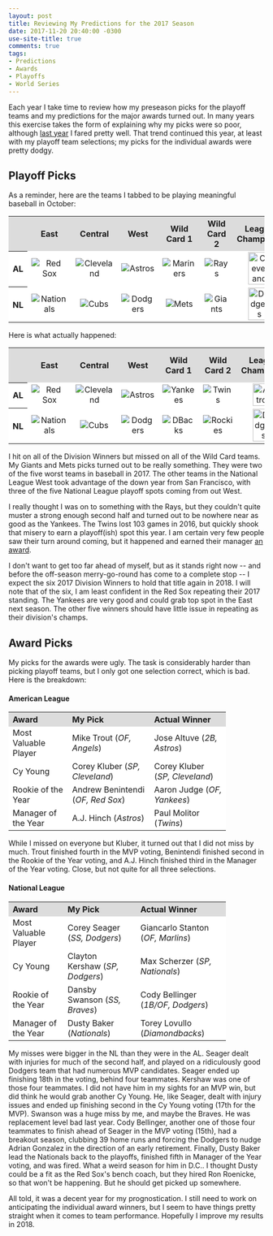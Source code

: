 ```yaml
---
layout: post
title: Reviewing My Predictions for the 2017 Season
date: 2017-11-20 20:40:00 -0300
use-site-title: true
comments: true
tags:
- Predictions
- Awards
- Playoffs
- World Series
---
```


Each year I take time to review how my preseason picks for the playoff teams and my predictions for the major awards turned out. In many
years this exercise takes the form of explaining why my picks were so poor, although <a href = "https://christopherteeter.wordpress.com/2016/12/14/season-in-review-2016-picks-predictions-mlb-still-can-sort-of-predict-baseball/" target = "_blank">last year</a>
I fared pretty well. That trend continued this year, at least with my playoff team selections; my picks for the individual awards were pretty dodgy.

## Playoff Picks

As a reminder, here are the teams I tabbed to be playing meaningful baseball in October:

<table style="width:100%" align="center">
	<tr>
		<th style="text-align:center" bgcolor="gainsboro"> </th>
		<th style="text-align:center" bgcolor="gainsboro">East</th>
		<th style="text-align:center" bgcolor="gainsboro">Central</th>
		<th style="text-align:center" bgcolor="gainsboro">West</th>
		<th style="text-align:center" bgcolor="gainsboro">Wild Card 1</th>
		<th style="text-align:center" bgcolor="gainsboro">Wild Card 2</th>
		<th style="text-align:center" bgcolor="gainsboro">League Champions</th>
		<th style="text-align:center" bgcolor="gainsboro">World Series Champion</th>
	</tr>
	<tr>
		<th bgcolor="white">AL</th>
		<td style="text-align:center" bgcolor="white"><img src="{{site.url}}/img/logos/RedSox.png" alt="Red Sox"></td>
		<td style="text-align:center" bgcolor="white"><img src="{{site.url}}/img/logos/Indians.png" alt="Cleveland"></td>
		<td style="text-align:center" bgcolor="white"><img src="{{site.url}}/img/logos/Astros.png" alt="Astros"></td>
		<td style="text-align:center" bgcolor="white"><img src="{{site.url}}/img/logos/Mariners.png" alt="Mariners"></td>
		<td style="text-align:center" bgcolor="white"><img src="{{site.url}}/img/logos/Rays.png" alt="Rays"></td>
		<td style="text-align:center" bgcolor="white"><img src="{{site.url}}/img/logos/Indians.png" alt="Cleveland" width="70%"></td>
		<td style="text-align:center" rowspan="2" bgcolor="white"><img src="{{site.url}}/img/logos/Indians.png" alt="Cleveland"></td>
	</tr>
	<tr>
		<th bgcolor="white">NL</th>
		<td style="text-align:center" bgcolor="white"><img src="{{site.url}}/img/logos/Nationals.png" alt="Nationals"></td>
		<td style="text-align:center" bgcolor="white"><img src="{{site.url}}/img/logos/Cubs.png" alt="Cubs"></td>
		<td style="text-align:center" bgcolor="white"><img src="{{site.url}}/img/logos/Dodgers.png" alt="Dodgers"></td>
		<td style="text-align:center" bgcolor="white"><img src="{{site.url}}/img/logos/Mets.png" alt="Mets"></td>
		<td style="text-align:center" bgcolor="white"><img src="{{site.url}}/img/logos/Giants.png" alt="Giants"></td>
		<td style="text-align:center" bgcolor="white"><img src="{{site.url}}/img/logos/Dodgers.png" alt="Dodgers" width="70%"></td>
	</tr>
</table>

Here is what actually happened:

<table style="width:100%" align="center">
	<tr>
		<th style="text-align:center" bgcolor="gainsboro"> </th>
		<th style="text-align:center" bgcolor="gainsboro">East</th>
		<th style="text-align:center" bgcolor="gainsboro">Central</th>
		<th style="text-align:center" bgcolor="gainsboro">West</th>
		<th style="text-align:center" bgcolor="gainsboro">Wild Card 1</th>
		<th style="text-align:center" bgcolor="gainsboro">Wild Card 2</th>
		<th style="text-align:center" bgcolor="gainsboro">League Champions</th>
		<th style="text-align:center" bgcolor="gainsboro">World Series Champion</th>
	</tr>
	<tr>
		<th bgcolor="white">AL</th>
		<td style="text-align:center" bgcolor="white"><img src="{{site.url}}/img/logos/RedSox.png" alt="Red Sox"></td>
		<td style="text-align:center" bgcolor="white"><img src="{{site.url}}/img/logos/Indians.png" alt="Cleveland"></td>
		<td style="text-align:center" bgcolor="white"><img src="{{site.url}}/img/logos/Astros.png" alt="Astros"></td>
		<td style="text-align:center" bgcolor="white"><img src="{{site.url}}/img/logos/Yankees.png" alt="Yankees"></td>
		<td style="text-align:center" bgcolor="white"><img src="{{site.url}}/img/logos/Twins.png" alt="Twins"></td>
		<td style="text-align:center" bgcolor="white"><img src="{{site.url}}/img/logos/Astros.png" alt="Astros" width="70%"></td>
		<td style="text-align:center" rowspan="2" bgcolor="white"><img src="{{site.url}}/img/logos/Astros.png" alt="Astros"></td>
	</tr>
	<tr>
		<th bgcolor="white">NL</th>
		<td style="text-align:center" bgcolor="white"><img src="{{site.url}}/img/logos/Nationals.png" alt="Nationals"></td>
		<td style="text-align:center" bgcolor="white"><img src="{{site.url}}/img/logos/Cubs.png" alt="Cubs"></td>
		<td style="text-align:center" bgcolor="white"><img src="{{site.url}}/img/logos/Dodgers.png" alt="Dodgers"></td>
		<td style="text-align:center" bgcolor="white"><img src="{{site.url}}/img/logos/Diamondbacks.png" alt="DBacks"></td>
		<td style="text-align:center" bgcolor="white"><img src="{{site.url}}/img/logos/Rockies.png" alt="Rockies"></td>
		<td style="text-align:center" bgcolor="white"><img src="{{site.url}}/img/logos/Dodgers.png" alt="Dodgers" width="70%"></td>
	</tr>
</table>

I hit on all of the Division Winners but missed on all of the Wild Card teams. My Giants and Mets picks turned out to be really something.
They were two of the five worst teams in baseball in 2017. The other teams in the National League West took advantage of the down year from
San Francisco, with three of the five National League playoff spots coming from out West. 

I really thought I was on to something with the Rays, but they couldn't quite muster a strong enough second half and turned out to be nowhere near as good as the Yankees. 
The Twins lost 103 games in 2016, but quickly shook that misery to earn a playoff(ish) spot this year. I am certain very few people saw their turn around 
coming, but it happened and earned their manager <a href = "http://www.cteeter.ca/blog/2017-11-17-ibwaa-awards-ballot-2017/" target = "_blank"> an award</a>.

I don't want to get too far ahead of myself, but as it stands right now -- and before the off-season merry-go-round has come to a complete stop -- I expect the six 2017 Division Winners to
hold that title again in 2018. I will note that of the six, I am least confident in the Red Sox repeating their 2017 standing. The Yankees are very good and could grab
top spot in the East next season. The other five winners should have little issue in repeating as their division's champs.

## Award Picks

My picks for the awards were ugly. The task is considerably harder than picking playoff teams, but I only got one
selection correct, which is bad. Here is the breakdown:

#### American League

<table style="width:85%" align="center">
	<tr>
		<th style="text-align:left" bgcolor="gainsboro">Award</th>
		<th style="text-align:left" bgcolor="gainsboro">My Pick</th>
		<th style="text-align:left" bgcolor="gainsboro">Actual Winner</th>
	</tr>
	<tr>
		<td style="text-align:left" bgcolor="white">Most Valuable Player</td>
		<td style="text-align:left" bgcolor="white">Mike Trout (<em>OF, Angels</em>)</td>
		<td style="text-align:left" bgcolor="white">Jose Altuve (<em>2B, Astros</em>)</td>
	</tr>
	<tr>
		<td style="text-align:left" bgcolor="white">Cy Young</td>
		<td style="text-align:left" bgcolor="white">Corey Kluber (<em>SP, Cleveland</em>)</td>
		<td style="text-align:left" bgcolor="white">Corey Kluber (<em>SP, Cleveland</em>)</td>
	</tr>
	<tr>
		<td style="text-align:left" bgcolor="white">Rookie of the Year</td>
		<td style="text-align:left" bgcolor="white">Andrew Benintendi (<em>OF, Red Sox</em>)</td>
		<td style="text-align:left" bgcolor="white">Aaron Judge (<em>OF, Yankees</em>)</td>
	</tr>
	<tr>
		<td style="text-align:left" bgcolor="white">Manager of the Year</td>
		<td style="text-align:left" bgcolor="white">A.J. Hinch (<em>Astros</em>)</td>
		<td style="text-align:left" bgcolor="white">Paul Molitor (<em>Twins</em>)</td>
	</tr>
</table>

While I missed on everyone but Kluber, it turned out that I did not miss by much. Trout finished fourth in the MVP voting, Benintendi finished second
in the Rookie of the Year voting, and A.J. Hinch finished third in the Manager of the Year voting. Close, but not quite for all
three selections.

#### National League

<table style="width:85%" align="center">
	<tr>
		<th style="text-align:left" bgcolor="gainsboro">Award</th>
		<th style="text-align:left" bgcolor="gainsboro">My Pick</th>
		<th style="text-align:left" bgcolor="gainsboro">Actual Winner</th>
	</tr>
	<tr>
		<td style="text-align:left" bgcolor="white">Most Valuable Player</td>
		<td style="text-align:left" bgcolor="white">Corey Seager (<em>SS, Dodgers</em>)</td>
		<td style="text-align:left" bgcolor="white">Giancarlo Stanton (<em>OF, Marlins</em>)</td>
	</tr>
	<tr>
		<td style="text-align:left" bgcolor="white">Cy Young</td>
		<td style="text-align:left" bgcolor="white">Clayton Kershaw (<em>SP, Dodgers</em>)</td>
		<td style="text-align:left" bgcolor="white">Max Scherzer (<em>SP, Nationals</em>)</td>
	</tr>
	<tr>
		<td style="text-align:left" bgcolor="white">Rookie of the Year</td>
		<td style="text-align:left" bgcolor="white">Dansby Swanson (<em>SS, Braves</em>)</td>
		<td style="text-align:left" bgcolor="white">Cody Bellinger (<em>1B/OF, Dodgers</em>)</td>
	</tr>
	<tr>
		<td style="text-align:left" bgcolor="white">Manager of the Year</td>
		<td style="text-align:left" bgcolor="white">Dusty Baker (<em>Nationals</em>)</td>
		<td style="text-align:left" bgcolor="white">Torey Lovullo (<em>Diamondbacks</em>)</td>
	</tr>
</table>

My misses were bigger in the NL than they were in the AL. Seager dealt with injuries for much of the second half, and played on
a ridiculously good Dodgers team that had numerous MVP candidates. Seager ended up finishing 18th in the voting, 
behind four teammates. Kershaw was one of those four teammates. I did not have him in my sights for an MVP win, but did think he
would grab another Cy Young. He, like Seager, dealt with injury issues and ended up finishing second in the Cy Young voting (17th for the MVP). 
Swanson was a huge miss by me, and maybe the Braves. He was replacement level bad last year. Cody Bellinger, another one of those four teammates to
finish ahead of Seager in the MVP voting (15th), had a breakout season, clubbing 39 home runs and forcing the Dodgers to nudge Adrian
Gonzalez in the direction of an early retirement. Finally, Dusty Baker lead the Nationals back to the playoffs, finished fifth
in Manager of the Year voting, and was fired. What a weird season for him in D.C.. I thought Dusty could be a fit as the Red Sox's bench
coach, but they hired Ron Roenicke, so that won't be happening. But he should get picked up somewhere.


All told, it was a decent year for my prognostication. I still need to work on anticipating the individual award winners, but I seem to have things pretty
straight when it comes to team performance. Hopefully I improve my results in 2018.